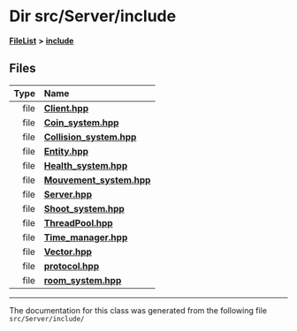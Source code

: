

# Dir src/Server/include



[**FileList**](files.md) **>** [**include**](dir_fb85385106f6152c3d8f4b6fd945aed6.md)












## Files

| Type | Name |
| ---: | :--- |
| file | [**Client.hpp**](Client_8hpp.md) <br> |
| file | [**Coin\_system.hpp**](Server_2include_2Coin__system_8hpp.md) <br> |
| file | [**Collision\_system.hpp**](Server_2include_2Collision__system_8hpp.md) <br> |
| file | [**Entity.hpp**](Server_2include_2Entity_8hpp.md) <br> |
| file | [**Health\_system.hpp**](Server_2include_2Health__system_8hpp.md) <br> |
| file | [**Mouvement\_system.hpp**](Server_2include_2Mouvement__system_8hpp.md) <br> |
| file | [**Server.hpp**](Server_8hpp.md) <br> |
| file | [**Shoot\_system.hpp**](Server_2include_2Shoot__system_8hpp.md) <br> |
| file | [**ThreadPool.hpp**](ThreadPool_8hpp.md) <br> |
| file | [**Time\_manager.hpp**](Server_2include_2Time__manager_8hpp.md) <br> |
| file | [**Vector.hpp**](Server_2include_2Vector_8hpp.md) <br> |
| file | [**protocol.hpp**](protocol_8hpp.md) <br> |
| file | [**room\_system.hpp**](room__system_8hpp.md) <br> |



























































------------------------------
The documentation for this class was generated from the following file `src/Server/include/`


